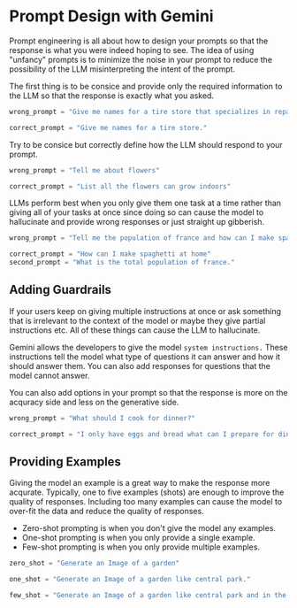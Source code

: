 # Prompt Design with Gemini

Prompt engineering is all about how to design your prompts so that the response is what you were indeed hoping to see. The idea of using "unfancy" prompts is to minimize the noise in your prompt to reduce the possibility of the LLM misinterpreting the intent of the prompt.

The first thing is to be consice and provide only the required information to the LLM so that the response is exactly what you asked.

```Python
wrong_prompt = "Give me names for a tire store that specializes in repairing tires rather than selling new ones."

correct_prompt = "Give me names for a tire store."
```

Try to be consice but correctly define how the LLM should respond to your prompt.

```Python
wrong_prompt = "Tell me about flowers"

correct_prompt = "List all the flowers can grow indoors"
```

LLMs perform best when you only give them one task at a time rather than giving all of your tasks at once since doing so can cause the model to hallucinate and provide wrong responses or just straight up gibberish.

```Python
wrong_prompt = "Tell me the population of france and how can I make spaghetti at home."

correct_prompt = "How can I make spaghetti at home"
second_prompt = "What is the total population of france."
```

## Adding Guardrails

If your users keep on giving multiple instructions at once or ask something that is irrelevant to the context of the model or maybe they give partial instructions etc. All of these things can cause the LLM to hallucinate.

Gemini allows the developers to give the model `system instructions.` These instructions tell the model what type of questions it can answer and how it should answer them. You can also add responses for questions that the model cannot answer.

You can also add options in your prompt so that the response is more on the acquracy side and less on the generative side.

```Python
wrong_prompt = "What should I cook for dinner?"

correct_prompt = "I only have eggs and bread what can I prepare for dinner."
```

## Providing Examples

Giving the model an example is a great way to make the response more acqurate. Typically, one to five examples (shots) are enough to improve the quality of responses. Including too many examples can cause the model to over-fit the data and reduce the quality of responses.

- Zero-shot prompting is when you don't give the model any examples.
- One-shot prompting is when you only provide a single example.
- Few-shot prompting is when you only provide multiple examples.

```Python
zero_shot = "Generate an Image of a garden"

one_shot = "Generate an Image of a garden like central park."

few_shot = "Generate an Image of a garden like central park and in the style of starry night"
```
